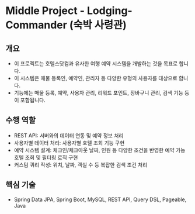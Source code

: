 ﻿# Middle Project - Lodging-Commander (숙박 사령관)

## 개요

- 이 프로젝트는 호텔스닷컴과 유사한 여행 예약 시스템을 개발하는 것을 목표로 합니다.
- 이 시스템은 매물 등록인, 예약인, 관리자 등 다양한 유형의 사용자를 대상으로 합니다.
- 기능에는 매물 등록, 예약, 사용자 관리, 리워드 포인트, 장바구니 관리, 검색 기능 등이 포함됩니다.

## 수행 역할

- REST API: 서버와의 데이터 연동 및 예약 정보 처리
- 사용자별 데이터 처리: 사용자별 호텔 조회 기능 구현
- 예약 시스템 설계: 체크인/체크아웃 날짜, 인원 등 다양한 조건을 반영한 예약 가능 호텔 조회 및 필터링 로직 구현
- 커스텀 쿼리 작성: 위치, 날짜, 객실 수 등 복잡한 검색 조건 처리

## 핵심 기술

- Spring Data JPA, Spring Boot, MySQL, REST API, Query DSL, Pageable, Java








